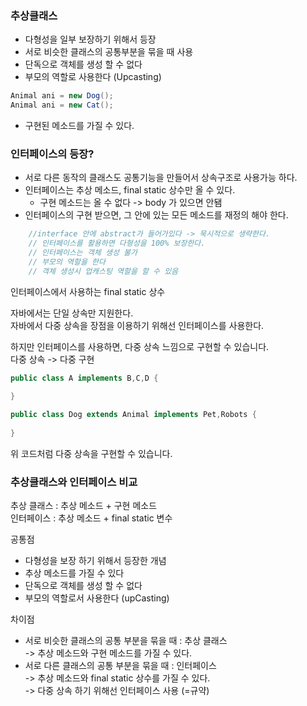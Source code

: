 ### 추상클래스

- 다형성을 일부 보장하기 위해서 등장
- 서로 비슷한 클래스의 공통부분을 묶을 때 사용
- 단독으로 객체를 생성 할 수 없다
- 부모의 역할로 사용한다 (Upcasting)
```java
Animal ani = new Dog();
Animal ani = new Cat();
```
- 구현된 메소드를 가질 수 있다.

### 인터페이스의 등장?
- 서로 다른 동작의 클래스도 공통기능을 만들어서 상속구조로 사용가능 하다.
- 인터페이스는 추상 메소드, final static 상수만 올 수 있다.
  - 구현 메소드는 올 수 없다 -> body 가 있으면 안됌
- 인터페이스의 구현 받으면, 그 안에 있는 모든 메소드를 재정의 해야 한다. 
```java
    //interface 안에 abstract가 들어가있다 -> 묵시적으로 생략한다.
    // 인터페이스를 활용하면 다형성을 100% 보장한다.
    // 인터페이스는 객체 생성 불가
    // 부모의 역할을 한다
    // 객체 생성시 업캐스팅 역할을 할 수 있음
```

인터페이스에서 사용하는 final static 상수

자바에서는 단일 상속만 지원한다. <br>
자바에서 다중 상속을 장점을 이용하기 위해선 인터페이스를 사용한다.

하지만 인터페이스를 사용하면, 다중 상속 느낌으로 구현할 수 있습니다.<br>
다중 상속 -> 다중 구현
```java
public class A implements B,C,D {
    
}

public class Dog extends Animal implements Pet,Robots {
    
}
```
위 코드처럼 다중 상속을 구현할 수 있습니다.


### 추상클래스와 인터페이스 비교
추상 클래스 : 추상 메소드 + 구현 메소드 <br>
인터페이스 : 추상 메소드 + final static 변수<br>

공통점
- 다형성을 보장 하기 위해서 등장한 개념
- 추상 메소드를 가질 수 있다
- 단독으로 객체를 생성 할 수 없다
- 부모의 역할로서 사용한다 (upCasting)

차이점
- 서로 비슷한 클래스의 공통 부분을 묶을 때 : 추상 클래스<br>
-> 추상 메소드와 구현 메소드를 가질 수 있다.
- 서로 다른 클래스의 공통 부분을 묶을 때 : 인터페이스<br>
-> 추상 메소드와 final static 상수를 가질 수 있다.<br>
-> 다중 상속 하기 위해선 인터페이스 사용 (=규약)